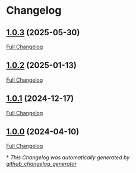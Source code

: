 # Changelog

## [1.0.3](https://github.com/GameFrameX/com.gameframex.unity.localization/tree/1.0.3) (2025-05-30)

[Full Changelog](https://github.com/GameFrameX/com.gameframex.unity.localization/compare/1.0.2...1.0.3)

## [1.0.2](https://github.com/GameFrameX/com.gameframex.unity.localization/tree/1.0.2) (2025-01-13)

[Full Changelog](https://github.com/GameFrameX/com.gameframex.unity.localization/compare/1.0.1...1.0.2)

## [1.0.1](https://github.com/GameFrameX/com.gameframex.unity.localization/tree/1.0.1) (2024-12-17)

[Full Changelog](https://github.com/GameFrameX/com.gameframex.unity.localization/compare/1.0.0...1.0.1)

## [1.0.0](https://github.com/GameFrameX/com.gameframex.unity.localization/tree/1.0.0) (2024-04-10)

[Full Changelog](https://github.com/GameFrameX/com.gameframex.unity.localization/compare/28c0dc8ec4eb24172fd309d19bba410e9ad6cb2f...1.0.0)



\* *This Changelog was automatically generated by [github_changelog_generator](https://github.com/github-changelog-generator/github-changelog-generator)*
